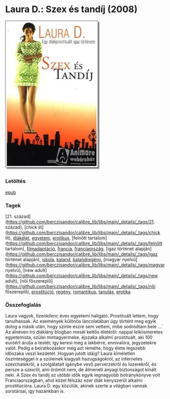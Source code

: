 # <a name="id_904">Laura D.: Szex és tandíj (2008)</a>
<img src="https://github.com/BercziSandor/calibre_lib/raw/main/libs/main/Laura%20D_/Szex%20es%20tandij%20%28904%29/cover.jpg" alt="cover" width="300"/>

### Letöltés
[epub](https://github.com/BercziSandor/calibre_lib/raw/main/libs/main/Laura%20D_/Szex%20es%20tandij%20%28904%29/Szex%20es%20tandij%20-%20Laura%20D_.epub)

### Tagek
[21. század](https://github.com/berczisandor/calibre_lib/libs/main/_details/_tags/21. század), [chick lit](https://github.com/berczisandor/calibre_lib/libs/main/_details/_tags/chick lit), [diákélet](https://github.com/berczisandor/calibre_lib/libs/main/_details/_tags/diákélet), [egyetem](https://github.com/berczisandor/calibre_lib/libs/main/_details/_tags/egyetem), [erotikus](https://github.com/berczisandor/calibre_lib/libs/main/_details/_tags/erotikus), [felnőtt tartalom](https://github.com/berczisandor/calibre_lib/libs/main/_details/_tags/felnőtt tartalom), [filmadaptáció](https://github.com/berczisandor/calibre_lib/libs/main/_details/_tags/filmadaptáció), [francia](https://github.com/berczisandor/calibre_lib/libs/main/_details/_tags/francia), [franciaország](https://github.com/berczisandor/calibre_lib/libs/main/_details/_tags/franciaország), [igaz történet alapján](https://github.com/berczisandor/calibre_lib/libs/main/_details/_tags/igaz történet alapján), [iskola](https://github.com/berczisandor/calibre_lib/libs/main/_details/_tags/iskola), [kaland](https://github.com/berczisandor/calibre_lib/libs/main/_details/_tags/kaland), [kalandregény](https://github.com/berczisandor/calibre_lib/libs/main/_details/_tags/kalandregény), [magyar nyelvű](https://github.com/berczisandor/calibre_lib/libs/main/_details/_tags/magyar nyelvű), [new adult](https://github.com/berczisandor/calibre_lib/libs/main/_details/_tags/new adult), [női főszereplő](https://github.com/berczisandor/calibre_lib/libs/main/_details/_tags/női főszereplő), [prostitúció](https://github.com/berczisandor/calibre_lib/libs/main/_details/_tags/prostitúció), [regény](https://github.com/berczisandor/calibre_lib/libs/main/_details/_tags/regény), [romantikus](https://github.com/berczisandor/calibre_lib/libs/main/_details/_tags/romantikus), [tanulás](https://github.com/berczisandor/calibre_lib/libs/main/_details/_tags/tanulás), [erotika](https://github.com/berczisandor/calibre_lib/libs/main/_details/_tags/erotika)

### Összefoglalás
<div>
<p>Laura ​vagyok, tizenkilenc éves egyetemi hallgató. Prostituált lettem, hogy tanulhassak. Az események különös láncolatában úgy történt meg egyik dolog a másik után, hogy szinte észre sem vettem, mibe sodródtam bele …` Az álnéven író diáklány blogban mesél kettős életéről: nappal lelkiismeretes egyetemista, szülei mintagyermeke, éjszaka alkalmi prostituált, aki 100 euróért árulja a testét; így keresi meg a lakbérre, ennivalóra, jegyzetekre valót. Pedig a beiratkozáskor még azt remélte, hogy élete legszebb időszaka veszi kezdetét. Hogyan jutott idáig? Laura kíméletlen őszinteséggel ír a szüleinek kiagyalt hazugságokról, az internetes szexchatekről, a szolgálatait igénybe vevő perverzekről és lúzerekről, és persze a szexről, ami örömöt nem, de átmeneti anyagi biztonságot kínált neki. A Szex és tandíj az utóbbi idők egyik legnagyobb botránykönyve volt Franciaországban, ahol közel félszáz ezer diák kényszerül alkalmi prostitúcióra. Laura D. egy közülük, akinek szerte a világban vannak sorstársai, így hazánkban is.</p></div>


